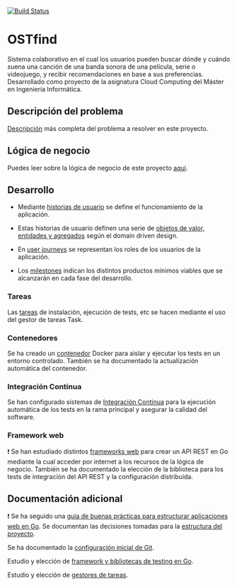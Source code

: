 [![Build Status](https://app.travis-ci.com/jlgallego99/OSTfind.svg?branch=main)](https://app.travis-ci.com/jlgallego99/OSTfind)

# OSTfind
Sistema colaborativo en el cual los usuarios pueden buscar dónde y cuándo suena una canción de una banda sonora de una película, serie o videojuego, y recibir recomendaciones en base a sus preferencias. Desarrollado como proyecto de la asignatura Cloud Computing del Máster en Ingeniería Informática. 

## Descripción del problema
[Descripción](./docs/descripcion.md) más completa del problema a resolver en este proyecto.

## Lógica de negocio
Puedes leer sobre la lógica de negocio de este proyecto [aquí](./docs/logica_negocio.md).

## Desarrollo
- Mediante [historias de usuario](./docs/hu.md) se define el funcionamiento de la aplicación.

- Estas historias de usuario definen una serie de [objetos de valor, entidades y agregados](./docs/ddd.md) según el domain driven design.

- En [user journeys](./docs/userjourney.md) se representan los roles de los usuarios de la aplicación.

- Los [milestones](./docs/milestones.md) indican los distintos productos mínimos viables que se alcanzarán en cada fase del desarrollo.

### Tareas
Las [tareas](./docs/tareas.md) de instalación, ejecución de tests, etc se hacen mediante el uso del gestor de tareas Task.

### Contenedores
Se ha creado un [contenedor](./docs/contenedores.md) Docker para aislar y ejecutar los tests en un entorno controlado. También se ha documentado la actualización automática del contenedor.

### Integración Continua
Se han configurado sistemas de [Integración Continua](./docs/ci.md) para la ejecución automática de los tests en la rama principal y asegurar la calidad del software.

### Framework web
:exclamation: Se han estudiado distintos [frameworks web](./docs/web_frameworks.md) para crear un API REST en Go mediante la cual acceder por internet a los recursos de la lógica de negocio. También se ha documentado la elección de la biblioteca para los tests de integración del API REST y la configuración distribuida.

## Documentación adicional
:exclamation: Se ha seguido una [guía de buenas prácticas para estructurar aplicaciones web en Go](https://github.com/bnkamalesh/goapp). Se documentan las decisiones tomadas para la [estructura del proyecto](./docs/estructura.md).

Se ha documentado la [configuración inicial de Git](./docs/configuracion_entorno.md).

Estudio y elección de [framework y bibliotecas de testing en Go](./docs/test_frameworks.md).

Estudio y elección de [gestores de tareas](./docs/gestores_tareas.md).